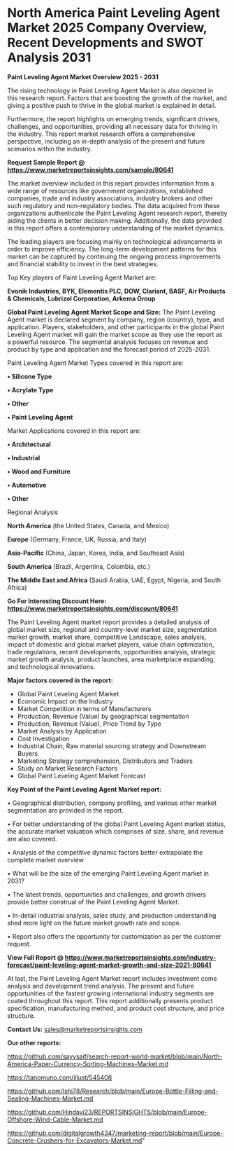 # North America Paint Leveling Agent Market 2025 Company Overview, Recent Developments and SWOT Analysis 2031

<Strong> Paint Leveling Agent Market Overview 2025 - 2031</strong>

The rising technology in Paint Leveling Agent Market is also depicted in this research report. Factors that are boosting the growth of the market, and giving a positive push to thrive in the global market is explained in detail.

Furthermore, the report highlights on emerging trends, significant drivers, challenges, and opportunities, providing all necessary data for thriving in the industry. This report market research offers a comprehensive perspective, including an in-depth analysis of the present and future scenarios within the industry.

<strong>Request Sample Report @ <a href=https://www.marketreportsinsights.com/sample/80641>https://www.marketreportsinsights.com/sample/80641</a></strong>

The market overview included in this report provides information from a wide range of resources like government organizations, established companies, trade and industry associations, industry brokers and other such regulatory and non-regulatory bodies. The data acquired from these organizations authenticate the Paint Leveling Agent research report, thereby aiding the clients in better decision making. Additionally, the data provided in this report offers a contemporary understanding of the market dynamics.

The leading players are focusing mainly on technological advancements in order to improve efficiency. The long-term development patterns for this market can be captured by continuing the ongoing process improvements and financial stability to invest in the best strategies.

Top Key players of Paint Leveling Agent Market are:

<strong>Evonik Industries, BYK, Elementis PLC, DOW, Clariant, BASF, Air Products & Chemicals, Lubrizol Corporation, Arkema Group</strong>

<strong><b>Global Paint Leveling Agent Market Scope and Size:</b></strong>
The Paint Leveling Agent market is declared segment by company, region (country), type, and application. Players, stakeholders, and other participants in the global Paint Leveling Agent market will gain the market scope as they use the report as a powerful resource. The segmental analysis focuses on revenue and product by type and application and the forecast period of 2025-2031.

Paint Leveling Agent Market Types covered in this report are:

<strong>• Silicone Type

• Acrylate Type

• Other

• Paint Leveling Agent</strong>

Market Applications covered in this report are:

<strong>• Architectural

• Industrial

• Wood and Furniture

• Automotive

• Other</strong> 

Regional Analysis

<strong>North America</strong> (the United States, Canada, and Mexico)

<strong>Europe</strong> (Germany, France, UK, Russia, and Italy)

<strong>Asia-Pacific</strong> (China, Japan, Korea, India, and Southeast Asia)

<strong>South America</strong> (Brazil, Argentina, Colombia, etc.)

<strong>The Middle East and Africa</strong> (Saudi Arabia, UAE, Egypt, Nigeria, and South Africa)

<strong>Go For Interesting Discount Here: <a href=https://www.marketreportsinsights.com/discount/80641>https://www.marketreportsinsights.com/discount/80641</a></strong>

The Paint Leveling Agent market report provides a detailed analysis of global market size, regional and country-level market size, segmentation market growth, market share, competitive Landscape, sales analysis, impact of domestic and global market players, value chain optimization, trade regulations, recent developments, opportunities analysis, strategic market growth analysis, product launches, area marketplace expanding, and technological innovations.

<strong><b>Major factors covered in the report:</b></strong>
<ul>
  <li>Global Paint Leveling Agent Market </li>
  <li>Economic Impact on the Industry</li>
  <li>Market Competition in terms of Manufacturers</li>
  <li>Production, Revenue (Value) by geographical segmentation</li>
  <li>Production, Revenue (Value), Price Trend by Type</li>
  <li>Market Analysis by Application</li>
  <li>Cost Investigation</li>
  <li>Industrial Chain, Raw material sourcing strategy and Downstream Buyers</li>
  <li>Marketing Strategy comprehension, Distributors and Traders</li>
  <li>Study on Market Research Factors</li>
  <li>Global Paint Leveling Agent Market Forecast</li>
</ul>

<strong><b>Key Point of the Paint Leveling Agent Market report:</b></strong>

• Geographical distribution, company profiling, and various other market segmentation are provided in the report.

• For better understanding of the global Paint Leveling Agent market status, the accurate market valuation which comprises of size, share, and revenue are also covered.

• Analysis of the competitive dynamic factors better extrapolate the complete market overview

• What will be the size of the emerging Paint Leveling Agent market in 2031?

• The latest trends, opportunities and challenges, and growth drivers provide better construal of the Paint Leveling Agent Market.

• In-detail industrial analysis, sales study, and production understanding shed more light on the future market growth rate and scope.

• Report also offers the opportunity for customization as per the customer request.

<strong><b>View Full Report @ <a href=https://www.marketreportsinsights.com/industry-forecast/paint-leveling-agent-market-growth-and-size-2021-80641>https://www.marketreportsinsights.com/industry-forecast/paint-leveling-agent-market-growth-and-size-2021-80641</a></b></strong>


At last, the Paint Leveling Agent Market report includes investment come analysis and development trend analysis. The present and future opportunities of the fastest growing international industry segments are coated throughout this report. This report additionally presents product specification, manufacturing method, and product cost structure, and price structure.

<strong>Contact Us:</strong>
sales@marketreportsinsights.com

<strong>Our other reports:</strong>

<a href=https://github.com/sayysaif/search-report-world-market/blob/main/North-America-Paper-Currency-Sorting-Machines-Market.md>https://github.com/sayysaif/search-report-world-market/blob/main/North-America-Paper-Currency-Sorting-Machines-Market.md</a>

<a href=https://tanomuno.com/illust/545408>https://tanomuno.com/illust/545408</a>

<a href=https://github.com/Ishi78/Research/blob/main/Europe-Bottle-Filling-and-Sealing-Machines-Market.md>https://github.com/Ishi78/Research/blob/main/Europe-Bottle-Filling-and-Sealing-Machines-Market.md</a>

<a href=https://github.com/Hindavi23/REPORTSINSIGHTS/blob/main/Europe-Offshore-Wind-Cable-Market.md>https://github.com/Hindavi23/REPORTSINSIGHTS/blob/main/Europe-Offshore-Wind-Cable-Market.md</a>

<a href=https://github.com/digitalgrowth4347/marketing-report/blob/main/Europe-Concrete-Crushers-for-Excavators-Market.md>https://github.com/digitalgrowth4347/marketing-report/blob/main/Europe-Concrete-Crushers-for-Excavators-Market.md</a>"
